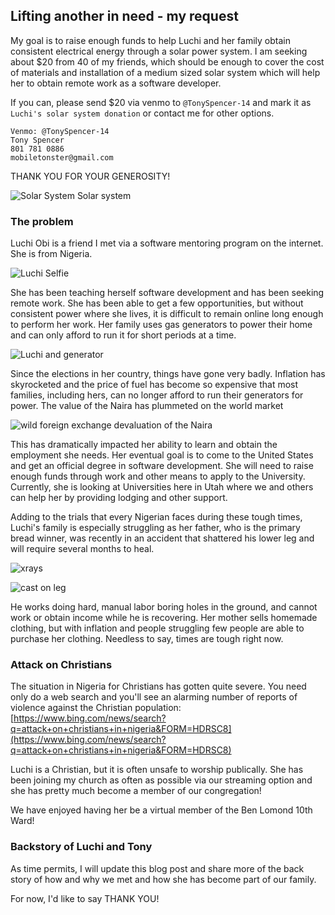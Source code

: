 <!-- # Solar Power Fundraiser for Luchi -->
## Lifting another in need - my request
My goal is to raise enough funds to help Luchi and her family obtain consistent electrical energy through a solar power system. I am seeking about $20 from 40 of my friends, which should be enough to cover the cost of materials and installation of a medium sized solar system which will help her to obtain remote work as a software developer.

If you can, please send $20 via venmo to `@TonySpencer-14` and mark it as `Luchi's solar system donation` or contact me for other options.

``` contact info
Venmo: @TonySpencer-14
Tony Spencer
801 781 0886
mobiletonster@gmail.com
```
THANK YOU FOR YOUR GENEROSITY!

![Solar System](https://raw.githubusercontent.com/mobiletonster/blogposts/main/special/images/solar-system.jpg#screenshot)
Solar system

### The problem
Luchi Obi is a friend I met via a software mentoring program on the internet. She is from Nigeria. 

![Luchi Selfie](https://raw.githubusercontent.com/mobiletonster/blogposts/main/special/images/luchi.jpg#screenshot)

She has been teaching herself software development and has been seeking remote work. She has been able to get a few opportunities, but without consistent power where she lives, it is difficult to remain online long enough to perform her work. Her family uses gas generators to power their home and can only afford to run it for short periods at a time.

![Luchi and generator](https://raw.githubusercontent.com/mobiletonster/blogposts/main/special/images/luchi-generator.jpg#screenshot)

Since the elections in her country, things have gone very badly. Inflation has skyrocketed and the price of fuel has become so expensive that most families, including hers, can no longer afford to run their generators for power. The value of the Naira has plummeted on the world market

![wild foreign exchange devaluation of the Naira](https://raw.githubusercontent.com/mobiletonster/blogposts/main/special/images/wild-fx.png#screenshot)

This has dramatically impacted her ability to learn and obtain the employment she needs. Her eventual goal is to come to the United States and get an official degree in software development. She will need to raise enough funds through work and other means to apply to the University. Currently, she is looking at Universities here in Utah where we and others can help her by providing lodging and other support.

Adding to the trials that every Nigerian faces during these tough times, Luchi's family is especially struggling as her father, who is the primary bread winner, was recently in an accident that shattered his lower leg and will require several months to heal. 

![xrays](https://raw.githubusercontent.com/mobiletonster/blogposts/main/special/images/xrays.jpg#screenshot)

![cast on leg](https://raw.githubusercontent.com/mobiletonster/blogposts/main/special/images/leg-cast.jpg#screenshot)

He works doing hard, manual labor boring holes in the ground, and cannot work or obtain income while he is recovering. Her mother sells homemade clothing, but with inflation and people struggling few people are able to purchase her clothing. Needless to say, times are tough right now.

### Attack on Christians
The situation in Nigeria for Christians has gotten quite severe. You need only do a web search and you'll see an alarming number of reports of violence against the Christian population:  [https://www.bing.com/news/search?q=attack+on+christians+in+nigeria&FORM=HDRSC8](https://www.bing.com/news/search?q=attack+on+christians+in+nigeria&FORM=HDRSC8)

Luchi is a Christian, but it is often unsafe to worship publically. She has been joining my church as often as possible via our streaming option and she has pretty much become a member of our congregation!

We have enjoyed having her be a virtual member of the Ben Lomond 10th Ward!

### Backstory of Luchi and Tony
As time permits, I will update this blog post and share more of the back story of how and why we met and how she has become part of our family.

For now, I'd like to say THANK YOU!